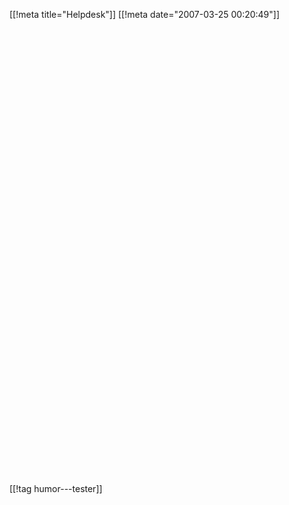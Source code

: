 [[!meta  title="Helpdesk"]]
[[!meta  date="2007-03-25 00:20:49"]]
<div align="center">
<object width="425" height="350"><param name="movie" value="http://www.youtube.com/v/4pyjRj3UMRM"></param><param name="wmode" value="transparent"></param><embed src="http://www.youtube.com/v/4pyjRj3UMRM" type="application/x-shockwave-flash" wmode="transparent" width="425" height="350"></embed></object>

<object width="425" height="350"><param name="movie" value="http://www.youtube.com/v/NjJMNNDC-QI"></param><param name="wmode" value="transparent"></param><embed src="http://www.youtube.com/v/NjJMNNDC-QI" type="application/x-shockwave-flash" wmode="transparent" width="425" height="350"></embed></object>
</div>

[[!tag  humor---tester]]